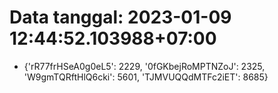 # Data tanggal: 2023-01-09 12:44:52.103988+07:00

* {'rR77frHSeA0g0eL5': 2229, '0fGKbejRoMPTNZoJ': 2325, 'W9gmTQRftHlQ6cki': 5601, 'TJMVUQQdMTFc2iET': 8685}
